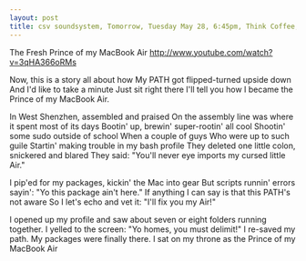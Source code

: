 ```yaml
---
layout: post
title: csv soundsystem, Tomorrow, Tuesday May 28, 6:45pm, Think Coffee, Mercer + 4th
---
```



The Fresh Prince of my MacBook Air
http://www.youtube.com/watch?v=3qHA366oRMs

Now, this is a story all about how
My PATH got flipped-turned upside down
And I'd like to take a minute
Just sit right there
I'll tell you how I became the Prince of my MacBook Air.

In West Shenzhen, assembled and praised
On the assembly line was where it spent most of its days
Bootin' up, brewin' super-rootin' all cool
Shootin' some sudo outside of school
When a couple of guys
Who were up to such guile
Startin' making trouble in my bash profile
They deleted one little colon, snickered and blared
They said: "You'll never eye imports my cursed little Air."

I pip'ed for my packages, kickin' the Mac into gear
But scripts runnin' errors sayin': "Yo this package ain't here."
If anything I can say is that this PATH's not aware
So I let's echo and vet it: "I'll fix you my Air!"

I opened up my profile and saw about seven or eight folders running together.
I yelled to the screen: "Yo homes, you must delimit!"
I re-saved my path.
My packages were finally there.
I sat on my throne as the Prince of my MacBook Air